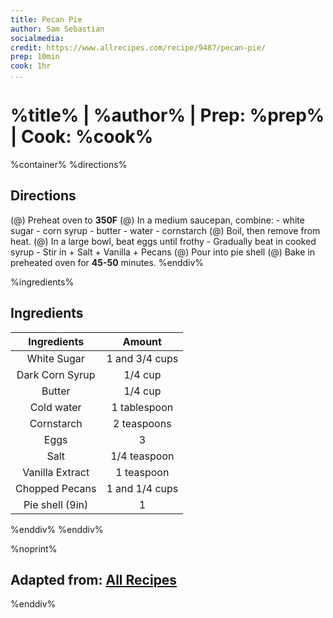 ```yaml
---
title: Pecan Pie
author: Sam Sebastian
socialmedia:
credit: https://www.allrecipes.com/recipe/9487/pecan-pie/
prep: 10min
cook: 1hr
...
```


# %title% | %author% | Prep: %prep% | Cook: %cook%

%container%
%directions%
## Directions
(@) Preheat oven to **350F**
(@) In a medium saucepan, combine:
    - white sugar
    - corn syrup
    - butter
    - water
    - cornstarch
(@) Boil, then remove from heat.
(@) In a large bowl, beat eggs until frothy
    - Gradually beat in cooked syrup
    - Stir in
        + Salt
        + Vanilla
        + Pecans
(@) Pour into pie shell
(@) Bake in preheated oven for **45-50** minutes.
%enddiv%

%ingredients%
## Ingredients
| Ingredients | Amount |
| :---------: | :----: |
| White Sugar | 1 and 3/4 cups |
| Dark Corn Syrup | 1/4 cup |
| Butter | 1/4 cup |
| Cold water | 1 tablespoon |
| Cornstarch | 2 teaspoons |
| Eggs | 3 |
| Salt | 1/4 teaspoon |
| Vanilla Extract | 1 teaspoon |
| Chopped Pecans | 1 and 1/4 cups |
| Pie shell (9in) | 1 |
%enddiv%
%enddiv%


%noprint%
## Adapted from: [All Recipes](%credit%)
%enddiv%